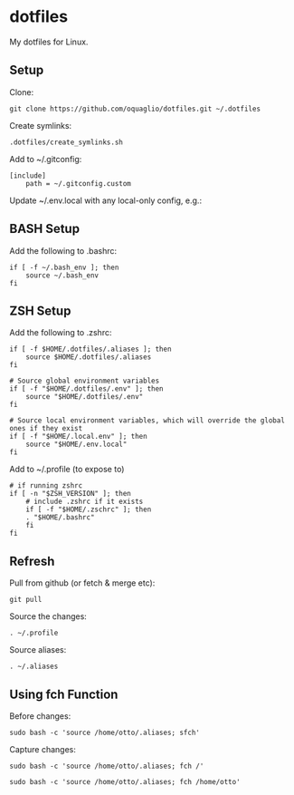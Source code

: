 # dotfiles

My dotfiles for Linux.


## Setup

Clone:

``` SH
git clone https://github.com/oquaglio/dotfiles.git ~/.dotfiles
```

Create symlinks:

``` SH
.dotfiles/create_symlinks.sh
```

Add to ~/.gitconfig:

```SH
[include]
    path = ~/.gitconfig.custom
```

Update ~/.env.local with any local-only config, e.g.:


## BASH Setup

Add the following to .bashrc:

``` SH
if [ -f ~/.bash_env ]; then
    source ~/.bash_env
fi
```


## ZSH Setup

Add the following to .zshrc:

``` SH
if [ -f $HOME/.dotfiles/.aliases ]; then
    source $HOME/.dotfiles/.aliases
fi

# Source global environment variables
if [ -f "$HOME/.dotfiles/.env" ]; then
    source "$HOME/.dotfiles/.env"
fi

# Source local environment variables, which will override the global ones if they exist
if [ -f "$HOME/.local.env" ]; then
    source "$HOME/.env.local"
fi
```

Add to ~/.profile (to expose to)

```SH
# if running zshrc
if [ -n "$ZSH_VERSION" ]; then
    # include .zshrc if it exists
    if [ -f "$HOME/.zschrc" ]; then
    . "$HOME/.bashrc"
    fi
fi
```


## Refresh

Pull from github (or fetch & merge etc):

``` SH
git pull
```

Source the changes:

``` SH
. ~/.profile
```

Source aliases:

``` SH
. ~/.aliases
```

## Using fch Function

Before changes:
``` SH
sudo bash -c 'source /home/otto/.aliases; sfch'
```

Capture changes:
``` SH
sudo bash -c 'source /home/otto/.aliases; fch /'
```

``` SH
sudo bash -c 'source /home/otto/.aliases; fch /home/otto'
```
